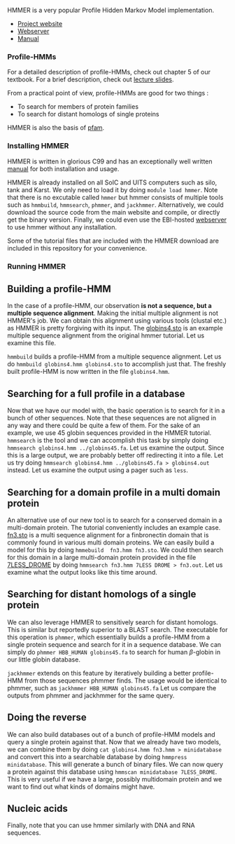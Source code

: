 HMMER is a very popular Profile Hidden Markov Model implementation.

  * [Project website](http://hmmer.org/)
  * [Webserver](https://www.ebi.ac.uk/Tools/hmmer/)
  * [Manual](http://eddylab.org/software/hmmer3/3.1b2/Userguide.pdf)

### Profile-HMMs

For a detailed description of profile-HMMs, check out chapter 5 of our textbook.
For a brief description, check out [lecture slides](http://eddylab.org/software/hmmer3/3.1b2/Userguide.pdf).

From a practical point of view, profile-HMMs are good for two things :

  * To search for members of protein families
  * To search for distant homologs of single proteins

HMMER is also the basis of [pfam](http://pfam.xfam.org/).

### Installing HMMER

HMMER is written in glorious C99 and has an exceptionally well written [manual](http://eddylab.org/software/hmmer3/3.1b2/Userguide.pdf) for both installation and usage.

HMMER is already installed on all SoIC and UITS computers such as silo, tank and Karst.
We only need to load it by doing `module load hmmer`.
Note that there is no excutable called `hmmer` but hmmer consists of multiple tools such as `hmmbuild`, `hmmsearch`, `phmmer`, and `jackhmmer`.
Alternatively, we could download the source code from the main website and compile, or directly get the binary version.
Finally, we could even use the EBI-hosted [webserver](https://www.ebi.ac.uk/Tools/hmmer/) to use hmmer without any installation.

Some of the tutorial files that are included with the HMMER download are included in this repository for your convenience.

### Running HMMER

## Building a profile-HMM

In the case of a profile-HMM, our observation **is not a sequence, but a multiple sequence alignment**.
Making the initial multiple alignment is not HMMER's job.
We can obtain this alignment using various tools (clustal etc.) as HMMER is pretty forgiving with its input.
The [globins4.sto](globins4.sto) is an example multiple sequence alignment from the original hmmer tutorial.
Let us examine this file.

`hmmbuild` builds a profile-HMM from a multiple sequence alignment.
Let us do `hmmbuild globins4.hmm globins4.sto` to accomplish just that.
The freshly built profile-HMM is now written in the file `globins4.hmm`.

## Searching for a full profile in a database

Now that we have our model with, the basic operation is to search for it in a bunch of other sequences.
Note that these sequences are not aligned in any way and there could be quite a few of them.
For the sake of an example, we use 45 globin sequences provided in the HMMER tutorial.
`hmmsearch` is the tool and we can accomplish this task by simply doing `hmmsearch globins4.hmm ../globins45.fa`.
Let us examine the output.
Since this is a large output, we are probably better off redirecting it into a file.
Let us try doing `hmmsearch globins4.hmm ../globins45.fa > globins4.out` instead.
Let us examine the output using a pager such as `less`.

## Searching for a domain profile in a multi domain protein

An alternative use of our new tool is to search for a conserved domain in a multi-domain protein.
The tutorial conveniently includes an example case.
[fn3.sto](fn3.sto) is a multi sequence alignment for a finbronectin domain that is commonly found in various multi domain proteins.
We can easily build a model for this by doing `hmmebuild  fn3.hmm fn3.sto`.
We could then search for this domain in a large multi-domain protein provided in the file [7LESS_DROME](7LESS_DROME) by doing `hmmsearch fn3.hmm 7LESS DROME > fn3.out`.
Let us examine what the output looks like this time around.

## Searching for distant homologs of a single protein

We can also leverage HMMER to sensitively search for distant homologs.
This is similar but reportedly superior to a BLAST search.
The executable for this operation is `phmmer`, which essentially builds a profile-HMM from a single protein sequence and search for it in a sequence database.
We can simply do `phmmer HBB_HUMAN globins45.fa` to search for human $\beta$-globin in our little globin database.

`jackhmmer` extends on this feature by iteratively building a better profile-HMM from those sequences phmmer finds.
The usage would be identical to phmmer, such as `jackhmmer HBB_HUMAN globins45.fa`
Let us compare the outputs from phmmer and jackhmmer for the same query.

## Doing the reverse

We can also build databases out of a bunch of profile-HMM models and query a single protein against that.
Now that we already have two models, we can combine them by doing `cat globins4.hmm fn3.hmm > minidatabase` and convert this into a searchable database by doing `hmmpress minidatabase`.
This will generate a bunch of binary files.
We can now query a protein against this database using `hmmscan minidatabase 7LESS_DROME`.
This is very useful if we have a large, possibly multidomain protein and we want to find out what kinds of domains might have. 

## Nucleic acids

Finally, note that you can use hmmer similarly with DNA and RNA sequences.

